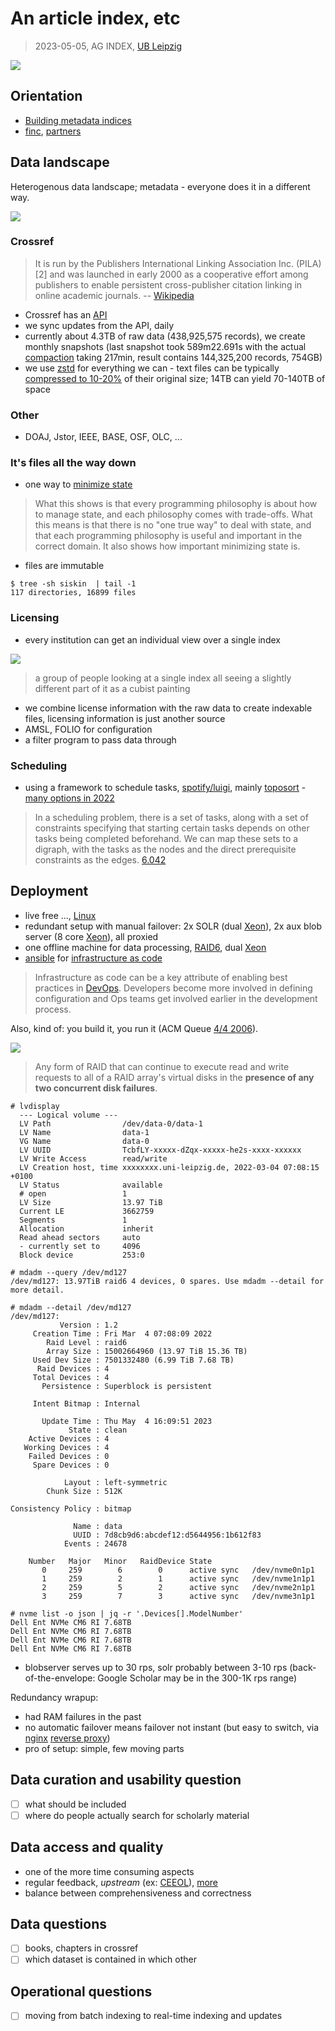 # An article index, etc

> 2023-05-05, AG INDEX, [UB Leipzig](https://www.ub.uni-leipzig.de/)

![](pipelines.jpg)

## Orientation

* [Building metadata indices](https://github.com/miku/siskin/blob/master/docs/ai-overview/slides.md)
* [finc](https://finc.info/), [partners](https://finc.info/anwender)

## Data landscape

Heterogenous data landscape; metadata - everyone does it in a different way.

[![](LocomotivGT_Zene.jpg)](https://en.wikipedia.org/wiki/Zene_%E2%80%93_Mindenki_m%C3%A1sk%C3%A9pp_csin%C3%A1lja)

### Crossref

> It is run by the Publishers International Linking Association Inc. (PILA)[2]
> and was launched in early 2000 as a cooperative effort among publishers to
> enable persistent cross-publisher citation linking in online academic
> journals. -- [Wikipedia](https://en.wikipedia.org/wiki/Crossref)

* Crossref has an [API](https://www.crossref.org/documentation/retrieve-metadata/rest-api/)
* we sync updates from the API, daily
* currently about 4.3TB of raw data (438,925,575 records), we create monthly snapshots (last snapshot
  took 589m22.691s with the actual
[compaction](https://github.com/ubleipzig/filterline#use-case-data-compaction)
taking 217min, result contains 144,325,200 records, 754GB)
* we use [zstd](https://en.wikipedia.org/wiki/Zstd) for everything we can - text files can be typically [compressed to 10-20%](https://lemire.me/blog/2021/06/30/compressing-json-gzip-vs-zstd/) of their original size; 14TB can yield 70-140TB of space

### Other

* DOAJ, Jstor, IEEE, BASE, OSF, OLC, ...

### It's files all the way down

* one way to [minimize state](https://www.worldofbs.com/minimize-state/)

> What this shows is that every programming philosophy is about how to manage
> state, and each philosophy comes with trade-offs. What this means is that
> there is no "one true way" to deal with state, and that each programming
> philosophy is useful and important in the correct domain. It also shows how
> important minimizing state is.

* files are immutable

```shell
$ tree -sh siskin  | tail -1
117 directories, 16899 files
```

### Licensing

* every institution can get an individual view over a single index

![](view.jpg)

> a group of people looking at a single index all seeing a slightly different part of it as a cubist painting

* we combine license information with the raw data to create indexable files, licensing information is just another source
* AMSL, FOLIO for configuration
* a filter program to pass data through

### Scheduling

* using a framework to schedule tasks, [spotify/luigi](https://github.com/spotify/luigi/), mainly [toposort](https://en.wikipedia.org/wiki/Topological_sorting) - [many options in 2022](https://www.reddit.com/r/dataengineering/comments/s78jvx/best_job_scheduler_in_2022_airflow_dagster/)

> In a scheduling problem, there is a set of tasks, along with a set of
> constraints specifying that starting certain tasks depends on other tasks
> being completed beforehand. We can map these sets to a digraph, with the
> tasks as the nodes and the direct prerequisite constraints as the edges. [6.042](https://openlearninglibrary.mit.edu/assets/courseware/v1/ec6730f747b31e019f98b20842f6f064/asset-v1:OCW+6.042J+2T2019+type@asset+block/MIT6_042JS15_Session17.pdf)



## Deployment

* live free ..., [Linux](https://en.wikipedia.org/wiki/Linux)
* redundant setup with manual failover: 2x SOLR (dual [Xeon](https://ark.intel.com/content/www/de/de/ark/products/83361/intel-xeon-processor-e52667-v3-20m-cache-3-20-ghz.html)), 2x aux blob server (8 core [Xeon](https://www.intel.com/content/www/us/en/products/sku/64597/intel-xeon-processor-e52665-20m-cache-2-40-ghz-8-00-gts-intel-qpi/specifications.html)), all proxied
* one offline machine for data processing, [RAID6](https://en.wikipedia.org/wiki/Standard_RAID_levels#RAID_6), dual [Xeon](https://ark.intel.com/content/www/de/de/ark/products/215274/intel-xeon-gold-6326-processor-24m-cache-2-90-ghz.html)
* [ansible](https://en.wikipedia.org/wiki/Ansible_(software)) for [infrastructure as code](https://en.wikipedia.org/wiki/Infrastructure_as_code)

> Infrastructure as code can be a key attribute of enabling best practices in
> [DevOps](https://en.wikipedia.org/wiki/DevOps). Developers become more
> involved in defining configuration and Ops teams get involved earlier in the
> development process.

Also, kind of: you build it, you run it (ACM Queue [4/4 2006](https://queue.acm.org/detail.cfm?id=1142065)).

![](RAID_6.svg)

> Any form of RAID that can continue to execute read and write requests to all of a RAID array's virtual disks in the **presence of any two concurrent disk failures**.

```
# lvdisplay
  --- Logical volume ---
  LV Path                /dev/data-0/data-1
  LV Name                data-1
  VG Name                data-0
  LV UUID                TcbfLY-xxxxx-dZqx-xxxxx-he2s-xxxx-xxxxxx
  LV Write Access        read/write
  LV Creation host, time xxxxxxxx.uni-leipzig.de, 2022-03-04 07:08:15 +0100
  LV Status              available
  # open                 1
  LV Size                13.97 TiB
  Current LE             3662759
  Segments               1
  Allocation             inherit
  Read ahead sectors     auto
  - currently set to     4096
  Block device           253:0

# mdadm --query /dev/md127
/dev/md127: 13.97TiB raid6 4 devices, 0 spares. Use mdadm --detail for more detail.

# mdadm --detail /dev/md127
/dev/md127:
           Version : 1.2
     Creation Time : Fri Mar  4 07:08:09 2022
        Raid Level : raid6
        Array Size : 15002664960 (13.97 TiB 15.36 TB)
     Used Dev Size : 7501332480 (6.99 TiB 7.68 TB)
      Raid Devices : 4
     Total Devices : 4
       Persistence : Superblock is persistent

     Intent Bitmap : Internal

       Update Time : Thu May  4 16:09:51 2023
             State : clean
    Active Devices : 4
   Working Devices : 4
    Failed Devices : 0
     Spare Devices : 0

            Layout : left-symmetric
        Chunk Size : 512K

Consistency Policy : bitmap

              Name : data
              UUID : 7d8cb9d6:abcdef12:d5644956:1b612f83
            Events : 24678

    Number   Major   Minor   RaidDevice State
       0     259        6        0      active sync   /dev/nvme0n1p1
       1     259        2        1      active sync   /dev/nvme1n1p1
       2     259        5        2      active sync   /dev/nvme2n1p1
       3     259        7        3      active sync   /dev/nvme3n1p1

# nvme list -o json | jq -r '.Devices[].ModelNumber'
Dell Ent NVMe CM6 RI 7.68TB
Dell Ent NVMe CM6 RI 7.68TB
Dell Ent NVMe CM6 RI 7.68TB
Dell Ent NVMe CM6 RI 7.68TB
```

* blobserver serves up to 30 rps, solr probably between 3-10 rps (back-of-the-envelope: Google Scholar may be in the 300-1K rps range)

Redundancy wrapup:

* had RAM failures in the past
* no automatic failover means failover not instant (but easy to switch, via [nginx](https://en.wikipedia.org/wiki/Nginx) [reverse proxy](https://en.wikipedia.org/wiki/Reverse_proxy))
* pro of setup: simple, few moving parts

## Data curation and usability question

* [ ] what should be included
* [ ] where do people actually search for scholarly material

## Data access and quality

* one of the more time consuming aspects
* regular feedback, *upstream* (ex: [CEEOL](https://gist.github.com/miku/f4d97b61121f43efef5550557bc111f5)), [more](https://github.com/ubleipzig/siskin/blob/master/docs/notes/Quality.md)
* balance between comprehensiveness and correctness

## Data questions

* [ ] books, chapters in crossref
* [ ] which dataset is contained in which other

## Operational questions

* [ ] moving from batch indexing to real-time indexing and updates

